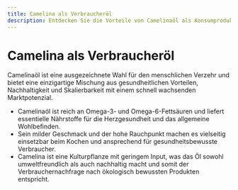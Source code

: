 ```yaml
---
title: Camelina als Verbraucheröl
description: Entdecken Sie die Vorteile von Camelinaöl als Konsumprodukt mit wachsender Marktnachfrage. 
---
```

# Camelina als Verbraucheröl
Camelinaöl ist eine ausgezeichnete Wahl für den menschlichen Verzehr und bietet eine einzigartige Mischung aus gesundheitlichen Vorteilen, Nachhaltigkeit und Skalierbarkeit mit einem schnell wachsenden Marktpotenzial.

- Camelinaöl ist reich an Omega-3- und Omega-6-Fettsäuren und liefert essentielle Nährstoffe für die Herzgesundheit und das allgemeine Wohlbefinden.
- Sein milder Geschmack und der hohe Rauchpunkt machen es vielseitig einsetzbar beim Kochen und ansprechend für gesundheitsbewusste Verbraucher.
- Camelina ist eine Kulturpflanze mit geringem Input, was das Öl sowohl umweltfreundlich als auch nachhaltig macht und somit der Verbrauchernachfrage nach ökologisch bewussten Produkten entspricht.